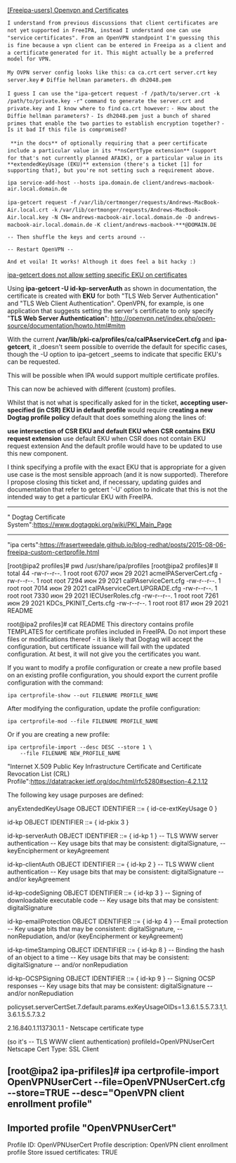 
[[Freeipa-users] Openvpn and Certificates](https://freeipa-users.redhat.narkive.com/kf51FYgc/openvpn-and-certificates)

`I understand from previous discussions that client certificates are not yet`
`supported in FreeIPA, instead I understand one can use "service`
`certificates". From an OpenVPN standpoint I'm guessing this is fine because`
`a vpn client can be entered in Freeipa as a client and a certificate`
`generated for it. This might actually be a preferred model for VPN.`

`My OVPN server config looks like this:`
`ca ca.crt`
`cert server.crt`
`key server.key`
`# Diffie hellman parameters.`
`dh dh2048.pem`

`I guess I can use the`
`"ipa-getcert request -f /path/to/server.crt -k /path/to/private.key -r"`
`command to generate the server.crt and private.key and I know where to find`
`ca.crt however:`
`- How about the Diffie hellman parameters?`
`- Is dh2048.pem just a bunch of shared primes that enable the two parties`
`to establish encryption together?`
`- Is it bad If this file is compromised?`

` **in the docs** of optionally requiring that a peer`
`certificate include a particular value in its **nsCertType extension**`
`(support for that's not currently planned AFAIK), or a particular value`
`in its **extendedKeyUsage (EKU)** extension (there's a ticket [1] for`
`supporting that), but you're not setting such a requirement above.`

`ipa service-add-host --hosts ipa.domain.de client/andrews-macbook-air.local.domain.de`

`ipa-getcert request -f`
`/var/lib/certmonger/requests/Andrews-MacBook-Air.local.crt -k`
`/var/lib/certmonger/requests/Andrews-MacBook-Air.local.key -N CN=`
`andrews-macbook-air.local.domain.de -D andrews-macbook-air.local.domain.de`
`-K client/andrews-macbook-***@DOMAIN.DE`

`-- Then shuffle the keys and certs around --`

`-- Restart OpenVPN --`

`And et voila! It works! Although it does feel a bit hacky :)`



[ipa-getcert does not allow setting specific EKU on certificates](https://pagure.io/freeipa/issue/2915)

Using **ipa-getcert -U id-kp-serverAuth** as shown in documentation, the certificate is created with **EKU** for both "TLS Web Server Authentication" and "TLS Web Client Authentication".
OpenVPN, for example, is one application that suggests setting the server's certificate to only specify "**TLS Web Server Authentication**": http://openvpn.net/index.php/open-source/documentation/howto.html#mitm

With the current **/var/lib/pki-ca/profiles/ca/caIPAserviceCert.cfg** and **ipa-getcert**, it _doesn't seem possible to override the default for specific cases, though the -U option to ipa-getcert _seems to indicate that specific EKU's can be requested.

This will be possible when IPA would support multiple certificate profiles.

This can now be achieved with different (custom) profiles.

Whilst that is not what is specifically asked for in the ticket, **accepting**
**user-specified (in CSR) EKU in default profile** would require c**reating a new**
**Dogtag profile policy** default that does something along the lines of:

**use intersection of CSR EKU and default EKU when CSR contains**
**EKU request extension**
use default EKU when CSR does not contain EKU request extension
And the default profile would have to be updated to use this new component.

I think specifying a profile with the exact EKU that is appropriate for
a given use case is the most sensible approach (and it is now supported).
Therefore I propose closing this ticket and, if necessary, updating
guides and documentation that refer to getcert '-U' option to indicate
that this is not the intended way to get a particular EKU with FreeIPA.

--------------------------------------------

" Dogtag Certificate System":https://www.dogtagpki.org/wiki/PKI_Main_Page

--------------------------------------------

"ipa certs":https://frasertweedale.github.io/blog-redhat/posts/2015-08-06-freeipa-custom-certprofile.html


[root@ipa2 profiles]# pwd
/usr/share/ipa/profiles
[root@ipa2 profiles]# ll
total 44
-rw-r--r--. 1 root root 6707 июн 29  2021 acmeIPAServerCert.cfg
-rw-r--r--. 1 root root 7294 июн 29  2021 caIPAserviceCert.cfg
-rw-r--r--. 1 root root 7014 июн 29  2021 caIPAserviceCert.UPGRADE.cfg
-rw-r--r--. 1 root root 7330 июн 29  2021 IECUserRoles.cfg
-rw-r--r--. 1 root root 7261 июн 29  2021 KDCs_PKINIT_Certs.cfg
-rw-r--r--. 1 root root  817 июн 29  2021 README

root@ipa2 profiles]# cat README 
This directory contains profile TEMPLATES for certificate profiles
included in FreeIPA.  Do not import these files or modifications
thereof - it is likely that Dogtag will accept the configuration,
but certificate issuance will fail with the updated configuration.
At best, it will not give you the certificates you want.

If you want to modify a profile configuration or create a new
profile based on an existing profile configuration, you should
export the current profile configuration with the command:

    ipa certprofile-show --out FILENAME PROFILE_NAME

After modifying the configuration, update the profile configuration:

    ipa certprofile-mod --file FILENAME PROFILE_NAME

Or if you are creating a new profile:

    ipa certprofile-import --desc DESC --store 1 \
        --file FILENAME NEW_PROFILE_NAME

"Internet X.509 Public Key Infrastructure Certificate  and Certificate Revocation List (CRL) Profile":https://datatracker.ietf.org/doc/html/rfc5280#section-4.2.1.12

The following key usage purposes are defined:

   anyExtendedKeyUsage OBJECT IDENTIFIER ::= { id-ce-extKeyUsage 0 }

   id-kp OBJECT IDENTIFIER ::= { id-pkix 3 }

   id-kp-serverAuth             OBJECT IDENTIFIER ::= { id-kp 1 }
   -- TLS WWW server authentication
   -- Key usage bits that may be consistent: digitalSignature,
   -- keyEncipherment or keyAgreement

   id-kp-clientAuth             OBJECT IDENTIFIER ::= { id-kp 2 }
   -- TLS WWW client authentication
   -- Key usage bits that may be consistent: digitalSignature
   -- and/or keyAgreement

   id-kp-codeSigning             OBJECT IDENTIFIER ::= { id-kp 3 }
   -- Signing of downloadable executable code
   -- Key usage bits that may be consistent: digitalSignature

   id-kp-emailProtection         OBJECT IDENTIFIER ::= { id-kp 4 }
   -- Email protection
   -- Key usage bits that may be consistent: digitalSignature,
   -- nonRepudiation, and/or (keyEncipherment or keyAgreement)

   id-kp-timeStamping            OBJECT IDENTIFIER ::= { id-kp 8 }
   -- Binding the hash of an object to a time
   -- Key usage bits that may be consistent: digitalSignature
   -- and/or nonRepudiation

   id-kp-OCSPSigning            OBJECT IDENTIFIER ::= { id-kp 9 }
   -- Signing OCSP responses
   -- Key usage bits that may be consistent: digitalSignature
   -- and/or nonRepudiation

policyset.serverCertSet.7.default.params.exKeyUsageOIDs=1.3.6.1.5.5.7.3.1,1.3.6.1.5.5.7.3.2


2.16.840.1.113730.1.1 - Netscape certificate type

(so it's -- TLS WWW client authentication)
profileId=OpenVPNUserCert
  Netscape Cert Type: 
                SSL Client


[root@ipa2 ipa-prifiles]# ipa certprofile-import OpenVPNUserCert --file=OpenVPNUserCert.cfg --store=TRUE --desc="OpenVPN client enrollment profile"
----------------------------------
Imported profile "OpenVPNUserCert"
----------------------------------
  Profile ID: OpenVPNUserCert
  Profile description: OpenVPN client enrollment profile
  Store issued certificates: TRUE




